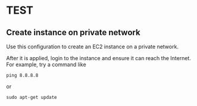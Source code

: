 # TEST

## Create instance on private network

Use this configuration to create an EC2 instance on a private network.

After it is applied, login to the instance and ensure it can reach the Internet.
For example, try a command like
```
ping 8.8.8.8
```
or
```
sudo apt-get update
```